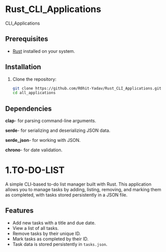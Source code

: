 # Rust_CLI_Applications
CLI_Applications 


## Prerequisites
- [Rust](https://www.rust-lang.org/) installed on your system.

## Installation
1. Clone the repository:
   ```bash
   git clone https://github.com/R0hit-Yadav/Rust_CLI_Applications.git
   cd all_applications

## Dependencies
<b>clap</b>- for parsing command-line arguments.

<b>serde</b>- for serializing and deserializing JSON data.

<b>serde_json</b>- for working with JSON.

<b>chrono</b>- for date validation.


# 1.TO-DO-LIST 
A simple CLI-based to-do list manager built with Rust. This application allows you to manage tasks by adding, listing, 
removing, and marking them as completed, with tasks stored persistently in a JSON file.

## Features
- Add new tasks with a title and due date.
- View a list of all tasks.
- Remove tasks by their unique ID.
- Mark tasks as completed by their ID.
- Task data is stored persistently in `tasks.json`.
